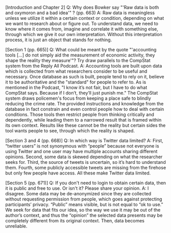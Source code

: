 [Introduction and Chapter 2]
Q: Why does Bowker say "'Raw data is both and oxymoron and a bad idea'" ? (pp. 663)
A: Raw data is meaningless unless we utilize it within a certain context or condition, depending on what we want to research about or figure out. To understand data, we need to know where it comes from, imagine and correlate it with something else, through which we give it our own interpretation. Without this interpretation process, it is just an object that stands for nothing.

[Section 1 (pp. 665)]
Q: What could be meant by the quote "'accounting tools [...] do not simply aid the measurement of economic activity, they shape the reality they measure'"? Try draw parallels to the CompStat system from the Reply All Podcast.
A: Accounting tools are built upon data which is collected from what researchers consider to be useful and necessary. Once database as such is built, people tend to rely on it, believe it to be authoritative and the "standard" for people to refer to. As is mentioned in the Podcast, "I know it’s not fair, but I have to do what CompStat says. Because if I don’t, they’ll just punish me." The CompStat system draws policemen's focus from keeping a place safe to blindly reducing the crime rate. The provided instructions and knowledge from the database in fact constrain and even control people how to deal with certain conditions. Those tools then restrict people from thinking critically and dependently, while leading them to a narrowed result that is framed within its own context. Results like these cannot be the reality but certain sides the tool wants people to see, through which the reality is shaped.


[Section 3 and 4 (pp. 668)]
Q: In which way is Twitter data limited?
A: First, “twitter users” is not synonymous with “people” because not everyone is using Twitter and one user may have multiple accounts sharing different opinions. Second, some data is skewed depending on what the researcher seeks for. Third, the source of tweets is uncertain, so it’s hard to understand them. Fourth, some publicly accessible tweets are missing from the firehose but only few people have access. All these make Twitter data limited.

[Section 5 (pp. 671)]
Q: If you don't need to login to obtain certain data, then it is public and free to use. Or isn't it? Please share your opinion.
A: I disagree. Some data may be de-anonymized since they are collected without requesting permission from people, which goes against protecting participants’ privacy. “Public” means visible, but is not equal to “ok to use.” We seek for data that fits our idea, so the way we use it may be out of the author’s context, and thus the “opinion” the selected data presents may be completely different from its original context. Then, data becomes unreliable.
